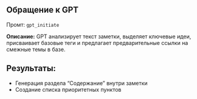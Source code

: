 ## Обращение к GPT

Промт: `gpt_initiate`

**Описание:**
GPT анализирует текст заметки, выделяет ключевые идеи, присваивает базовые теги и предлагает предварительные ссылки на смежные темы в базе.

## Результаты:

- Генерация раздела “Содержание” внутри заметки
- Создание списка приоритетных пунктов
